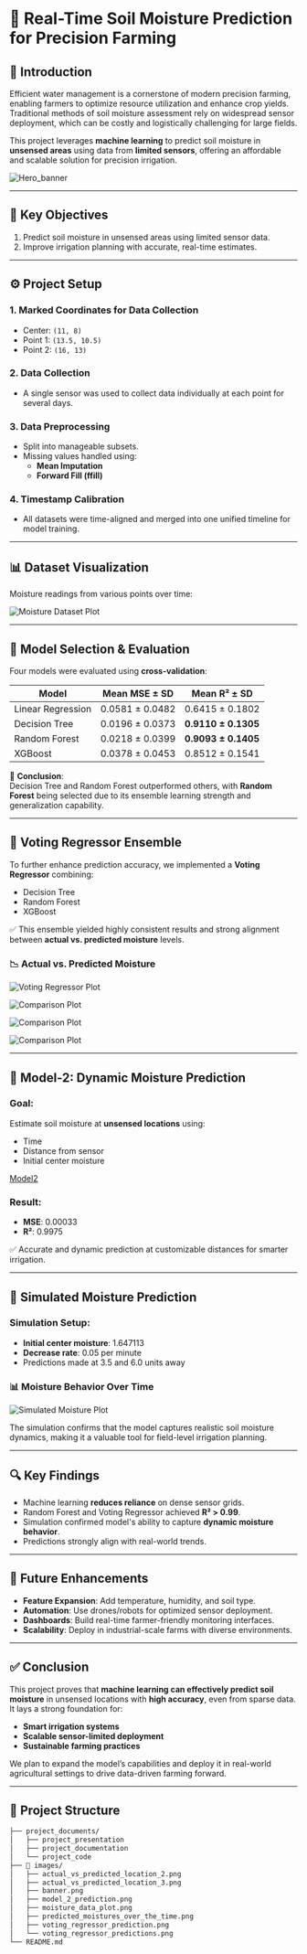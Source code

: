 # 🌱 Real-Time Soil Moisture Prediction for Precision Farming

## 📌 Introduction
Efficient water management is a cornerstone of modern precision farming, enabling farmers to optimize resource utilization and enhance crop yields. Traditional methods of soil moisture assessment rely on widespread sensor deployment, which can be costly and logistically challenging for large fields.

This project leverages **machine learning** to predict soil moisture in **unsensed areas** using data from **limited sensors**, offering an affordable and scalable solution for precision irrigation.

![Hero_banner](images/banner.png)

---

## 🎯 Key Objectives
1. Predict soil moisture in unsensed areas using limited sensor data.  
2. Improve irrigation planning with accurate, real-time estimates.

---

## ⚙️ Project Setup

### 1. Marked Coordinates for Data Collection
- Center: `(11, 8)`
- Point 1: `(13.5, 10.5)`
- Point 2: `(16, 13)`

### 2. Data Collection
- A single sensor was used to collect data individually at each point for several days.

### 3. Data Preprocessing
- Split into manageable subsets.
- Missing values handled using:
  - **Mean Imputation**
  - **Forward Fill (ffill)**

### 4. Timestamp Calibration
- All datasets were time-aligned and merged into one unified timeline for model training.

---

## 📊 Dataset Visualization

Moisture readings from various points over time:

![Moisture Dataset Plot](images/moisture_data_plot.png)

---

## 🤖 Model Selection & Evaluation

Four models were evaluated using **cross-validation**:

| Model           | Mean MSE ± SD     | Mean R² ± SD        |
|----------------|-------------------|----------------------|
| Linear Regression | 0.0581 ± 0.0482 | 0.6415 ± 0.1802      |
| Decision Tree     | 0.0196 ± 0.0373 | **0.9110 ± 0.1305**  |
| Random Forest     | 0.0218 ± 0.0399 | **0.9093 ± 0.1405**  |
| XGBoost           | 0.0378 ± 0.0453 | 0.8512 ± 0.1541      |

📌 **Conclusion**:  
Decision Tree and Random Forest outperformed others, with **Random Forest** being selected due to its ensemble learning strength and generalization capability.

---

## 🧠 Voting Regressor Ensemble

To further enhance prediction accuracy, we implemented a **Voting Regressor** combining:
- Decision Tree  
- Random Forest  
- XGBoost  

✅ This ensemble yielded highly consistent results and strong alignment between **actual vs. predicted moisture** levels.

### 📉 Actual vs. Predicted Moisture

![Voting Regressor Plot](images/voting_regressor_predictions.png)


![Comparison Plot](images/actual_vs_predicted_location_2.png)


![Comparison Plot](images/actual_vs_predicted_location_3.png)


![Comparison Plot](images/voting_regressor_prediction.png)

---

## 🔁 Model-2: Dynamic Moisture Prediction

### Goal:
Estimate soil moisture at **unsensed locations** using:
- Time
- Distance from sensor
- Initial center moisture

[Model2](images/model_2_prediction.png)

### Result:
- **MSE**: 0.00033  
- **R²**: 0.9975  

✅ Accurate and dynamic prediction at customizable distances for smarter irrigation.

---

## 🧪 Simulated Moisture Prediction

### Simulation Setup:
- **Initial center moisture**: 1.647113  
- **Decrease rate**: 0.05 per minute  
- Predictions made at 3.5 and 6.0 units away

### 📊 Moisture Behavior Over Time

![Simulated Moisture Plot](images/predicted_moistures_over_the_time.png)

The simulation confirms that the model captures realistic soil moisture dynamics, making it a valuable tool for field-level irrigation planning.

---

## 🔍 Key Findings

- Machine learning **reduces reliance** on dense sensor grids.
- Random Forest and Voting Regressor achieved **R² > 0.99**.
- Simulation confirmed model's ability to capture **dynamic moisture behavior**.
- Predictions strongly align with real-world trends.

---

## 🚀 Future Enhancements

- **Feature Expansion**: Add temperature, humidity, and soil type.
- **Automation**: Use drones/robots for optimized sensor deployment.
- **Dashboards**: Build real-time farmer-friendly monitoring interfaces.
- **Scalability**: Deploy in industrial-scale farms with diverse environments.

---

## ✅ Conclusion

This project proves that **machine learning can effectively predict soil moisture** in unsensed locations with **high accuracy**, even from sparse data. It lays a strong foundation for:
- **Smart irrigation systems**
- **Scalable sensor-limited deployment**
- **Sustainable farming practices**

We plan to expand the model’s capabilities and deploy it in real-world agricultural settings to drive data-driven farming forward.

---

## 📁 Project Structure

```bash
├── project_documents/
│   ├── project_presentation
│   ├── project_documentation
│   └── project_code
├── 📁 images/               
│   ├── actual_vs_predicted_location_2.png
│   ├── actual_vs_predicted_location_3.png
│   ├── banner.png
│   ├── model_2_prediction.png
│   ├── moisture_data_plot.png
│   ├── predicted_moistures_over_the_time.png
│   ├── voting_regressor_prediction.png
│   └── voting_regressor_predictions.png
└── README.md
